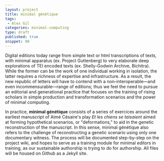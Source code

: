 ```yaml
---
layout: project
title: minimal génétique
tags:
 - Alex Gil
categories: minimal-computing
type: draft
published: true
snippet: 90
---
```


Digital editions today range from simple text or html transcriptions of texts, with minimal apparatus (ex. Project Guttenberg) to very elaborate deep explorations of TEI encoded texts (ex. Shelly-Godwin Archive, Bichitra). While the former can be the work of one individual working in isolation, the latter requires a richness of expertise and infrastructure. As a result, the new republic of letters will have to contend with a non-interoperable—and even incommensurable—range of editions; thus we feel the need to pursue an editorial and generational practice that focuses on the training of rising scholars in simple production and transformation scenarios and the power of minimal computing.

In practice, **minimal génétique** consists of a series of exercices around the earliest manuscript of Aimé Césaire's play *Et les chiens se taisaient* aimed at forming hypothetical scenarios, or "deformations," to aid in the genetic reconstruction of the manuscript. In this sense, minimal génétique also refers to the challenge of reconstructing a genetic scenario using only one documentary witness. The process will be documented step-by-step on the project wiki, and hopes to serve as a training module for minimal editors in training, as our sustainable authorship is trying to do for authorship. All files will be housed on Github as a Jekyll site. 
